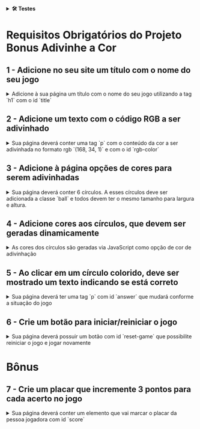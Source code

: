 <details>
  <summary><strong>🛠 Testes</strong></summary><br />

## Cypress

Cypress é uma ferramenta de teste de front-end desenvolvida para a web.
Você pode rodar o cypress localmente para verificar se seus requisitos estão passando, para isso execute o um dos seguintes comandos:

Para executar os testes apenas no terminal:

```bash
npm test
```

Para executar os testes e vê-los rodando em uma janela de navegador:

```bash
npm run cypress:open
```

***ou***

```bash
npx cypress open
```

Após executar um dos dois comandos acima, será aberta uma janela de navegador e então basta clicar no nome do arquivo de teste que quiser executar (project.spec.js), ou para executar todos os testes clique em Run all specs

Você também pode assistir a [este vídeo](https://vimeo.com/539240375/a116a166b9) 😉🎙

**Para rodar o cypress é preciso ter rodado o comando npm install anteriormente.**

</details>

# Requisitos Obrigatórios do Projeto Bonus Adivinhe a Cor

## 1 - Adicione no seu site um título com o nome do seu jogo

<details>
  <summary>Adicione à sua página um título com o nome do seu jogo utilizando a tag `h1` com o id `title`</summary><br />

**O que será testado:**

- Sua página deve possuir uma tag `h1` com ID `title`.
  
</details>

## 2 - Adicione um texto com o código RGB a ser adivinhado

<details>
  <summary>Sua página deverá conter uma tag `p` com o conteúdo da cor a ser adivinhada no formato rgb `(168, 34, 1)` e com o id `rgb-color`</summary><br />

**O que será testado:**

- Sua página deve possuir uma tag `p` com ID `rgb-color`;

- O conteúdo da tag `p` deve conter os três números das cores RGB a serem adivinhadas, no seguinte formato: `(168, 34, 1)`.

</details>

## 3 - Adicione à página opções de cores para serem adivinhadas

<details>
  <summary>Sua página deverá conter 6 círculos. A esses círculos deve ser adicionada a classe `ball` e todos devem ter o mesmo tamanho para largura e altura.</summary><br />

**O que será testado:**

- A página deve possuir  6 círculos;

- A largura e altura dos círculos devem ser do mesmo tamanho;

- Os 6 círculos devem receber a classe `ball`.

</details>

## 4 - Adicione cores aos círculos, que devem ser geradas dinamicamente

<details>
  <summary>As cores dos círculos são geradas via JavaScript como opção de cor de adivinhação</summary><br />

**O que será testado:**

- As cores de cada um dos 6 círculos coloridos devem ser geradas via JavaScript ao carregar a página.

</details>

## 5 - Ao clicar em um círculo colorido, deve ser mostrado um texto indicando se está correto

<details>
  <summary>Sua página deverá ter uma tag `p` com id `answer` que mudará conforme a situação do jogo</summary><br />

  Quando o jogo é iniciado, o conteúdo do texto da tag `p` exibido deve ser `"Escolha uma cor"`;

  - Se o círculo colorido for o **correto**, deve ser exibido o texto `"Acertou!"`;

  - Se o círculo colorido for o **incorreto**, deve ser exibido o texto `"Errou! Tente novamente!"`.


**O que será testado:**

- A página deve possuir uma tag `p` com ID `answer`;

- O texto exibido deve ser `"Escolha uma cor"` quando o jogo for iniciado;

- O texto `"Acertou!"` deve ser exibido na página, se o círculo colorido selecionado for o **correto**;

- O texto `"Errou! Tente novamente!"` deve ser exibido na página, se o círculo colorido selecionado for o **incorreto**.

</details>

## 6 - Crie um botão para iniciar/reiniciar o jogo

<details>
  <summary>Sua página deverá possuir um botão com id `reset-game` que possibilite reiniciar o jogo e jogar novamente</summary><br />

 - Lembrando de que quando o jogo é iniciado o elemento com id `answer` deve exibir o texto `"Escolha uma cor"`, as cores dos círculos devem ser geradas novamante e o elemento com id `rgb-color` deve ser atualizado.

**O que será testado:**

  - A página deve possuir um botão com id `reset-game`;

  - O botão ao ser clicado deve gerar novas cores via JavaScript e o elemento com ID `rgb-color` deve ser atualizado;

  - Ao clicar no botão, o elemento com ID `answer` deve voltar ao estado inicial, exibindo o texto `"Escolha uma cor"`.

  
</details>

# Bônus

## 7 - Crie um placar que incremente 3 pontos para cada acerto no jogo

<details>
  <summary>Sua página deverá conter um elemento que vai marcar o placar da pessoa jogadora com id `score`</summary><br />

  Situação do jogo:

  - O valor inicial do placar deve ser 0;

  - Para cada acerto incrementar 3 pontos ao placar;

  - Ao clicar no botão que reinicia o jogo, o placar **NÃO** deve ser redefinido.

**O que será testado:**

- A página deve possuir um elemento com ID `score`;

- O valor inicial do placar dele deve ser 0;

- O valor do placar a cada acerto, é incrementado em 3 pontos;

- O botão que reinicia o jogo ao ser clicado **NÃO** deve redefinir a pontuação do placar.

</details>
